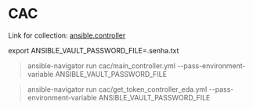 # CAC

Link for collection: [ansible.controller](https://console.redhat.com/ansible/automation-hub/repo/published/ansible/controller/)

export ANSIBLE_VAULT_PASSWORD_FILE=.senha.txt

> ansible-navigator run cac/main_controller.yml --pass-environment-variable ANSIBLE_VAULT_PASSWORD_FILE

> ansible-navigator run cac/get_token_controller_eda.yml --pass-environment-variable ANSIBLE_VAULT_PASSWORD_FILE


